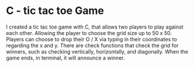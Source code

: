 # C - tic tac toe Game

I created a tic tac toe game with C, that allows two players to play against each other.
Allowing the player to choose the grid size up to 50 x 50. 
Players can choose to drop their O / X via typing in their coordinates to regarding the x and y.
There are check functions that check the grid for winners, such as checking vertically, horizontally, and diagonally.
When the game ends, in terminal, it will announce a winner. 

